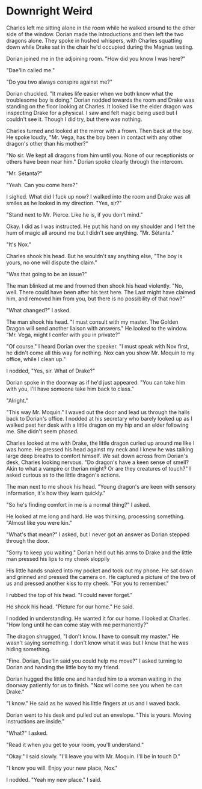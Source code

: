 #  Downright Weird

Charles left me sitting alone in the room while he walked around to the other
side of the window. Dorian made the introductions and then left the two dragons
alone. They spoke in hushed whispers, with Charles squatting down while Drake
sat in the chair he'd occupied during the Magnus testing.

Dorian joined me in the adjoining room. "How did you know I was here?"

"Dae'lin called me."

"Do you two always conspire against me?"

Dorian chuckled. "It makes life easier when we both know what the troublesome
boy is doing." Dorian nodded towards the room and Drake was standing on the
floor looking at Charles. It looked like the elder dragon was inspecting Drake
for a physical. I saw and felt magic being used but I couldn't see it. Though I
did try, but there was nothing.

Charles turned and looked at the mirror with a frown. Then back at the boy. He
spoke loudly, "Mr. Vega, has the boy been in contact with any other dragon's
other than his mother?"

"No sir. We kept all dragons from him until you. None of our receptionists or
others have been near him." Dorian spoke clearly through the intercom.

"Mr. Sétanta?"

"Yeah. Can you come here?"

I sighed. What did I fuck up now? I walked into the room and Drake was all
smiles as he looked in my direction. "Yes, sir?"

"Stand next to Mr. Pierce. Like he is, if you don't mind."

Okay. I did as I was instructed. He put his hand on my shoulder and I felt the
hum of magic all around me but I didn't see anything. "Mr. Sétanta."

"It's Nox."

Charles shook his head. But he wouldn't say anything else, "The boy is yours, no
one will dispute the claim."

"Was that going to be an issue?"

The man blinked at me and frowned then shook his head violently. "No, well.
There could have been after his test here. The Last might have claimed him, and
removed him from you, but there is no possibility of that now?"

"What changed?" I asked.

The man shook his head. "I must consult with my master. The Golden Dragon will
send another liaison with answers." He looked to the window. "Mr. Vega, might I
confer with you in private?"

"Of course." I heard Dorian over the speaker. "I must speak with Nox first, he
didn't come all this way for nothing. Nox can you show Mr. Moquin to my office,
while I clean up."

I nodded, "Yes, sir. What of Drake?"

Dorian spoke in the doorway as if he'd just appeared. "You can take him with
you, I'll have someone take him back to class."

"Alright."

"This way Mr. Moquin." I waved out the door and lead us through the halls back
to Dorian's office. I nodded at his secretary who barely looked up as I walked
past her desk with a little dragon on my hip and an elder following me. She
didn't seem phased.

Charles looked at me with Drake, the little dragon curled up around me like I
was home. He pressed his head against my neck and I knew he was talking large
deep breaths to comfort himself. We sat down across from Dorian's desk, Charles
looking nervous. "Do dragon's have a keen sense of smell? Akin to what a vampire
or therian might? Or are they creatures of touch?" I asked curious as to the
little dragon's actions.

The man next to me shook his head. "Young dragon's are keen with sensory
information, it's how they learn quickly."

"So he's finding comfort in me is a normal thing?" I asked.

He looked at me long and hard. He was thinking, processing something. "Almost
like you were kin."

"What's that mean?" I asked, but I never got an answer as Dorian stepped through
the door.

"Sorry to keep you waiting." Dorian held out his arms to Drake and the little
man pressed his lips to my cheek sloppily

His little hands snaked into my pocket and took out my phone. He sat down and
grinned and pressed the camera on. He captured a picture of the two of us and
pressed another kiss to my cheek. "For you to remember."

I rubbed the top of his head. "I could never forget."

He shook his head. "Picture for our home." He said.

I nodded in understanding. He wanted it for our home. I looked at Charles. "How
long until he can come stay with me permanently?"

The dragon shrugged, "I don't know. I have to consult my master." He wasn't
saying something. I don't know what it was but I knew that he was hiding
something.

"Fine. Dorian, Dae'lin said you could help me move?" I asked turning to Dorian
and handing the little boy to my friend.

Dorian hugged the little one and handed him to a woman waiting in the doorway
patiently for us to finish. "Nox will come see you when he can Drake."

"I know." He said as he waved his little fingers at us and I waved back.

Dorian went to his desk and pulled out an envelope. "This is yours. Moving
instructions are inside."

"What?" I asked.

"Read it when you get to your room, you'll understand."

"Okay." I said slowly. "I'll leave you with Mr. Moquin. I'll be in touch D."

"I know you will. Enjoy your new place, Nox."

I nodded. "Yeah my new place." I said.

